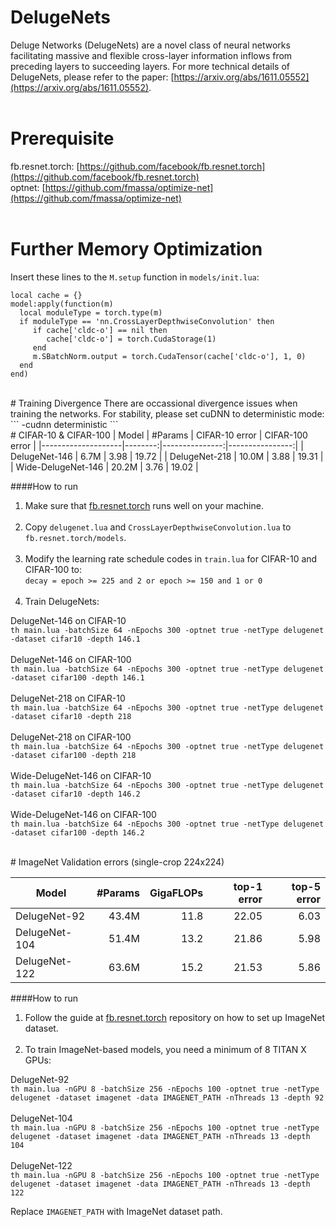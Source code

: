 # DelugeNets
Deluge Networks (DelugeNets) are a novel class of neural networks facilitating massive and flexible cross-layer information inflows from preceding layers to succeeding layers. For more technical details of DelugeNets, please refer to the paper: [https://arxiv.org/abs/1611.05552](https://arxiv.org/abs/1611.05552).
<br><br>
# Prerequisite
fb.resnet.torch: [https://github.com/facebook/fb.resnet.torch](https://github.com/facebook/fb.resnet.torch)<br>
optnet: [https://github.com/fmassa/optimize-net](https://github.com/fmassa/optimize-net)
<br><br>
# Further Memory Optimization
Insert these lines to the `M.setup` function in `models/init.lua`:
```
local cache = {}
model:apply(function(m)
  local moduleType = torch.type(m)
  if moduleType == 'nn.CrossLayerDepthwiseConvolution' then
     if cache['cldc-o'] == nil then
        cache['cldc-o'] = torch.CudaStorage(1)
     end
     m.SBatchNorm.output = torch.CudaTensor(cache['cldc-o'], 1, 0)
  end
end)
```
<br>
# Training Divergence
There are occassional divergence issues when training the networks. For stability, please set cuDNN to deterministic mode:
```
-cudnn deterministic
```
<br>
# CIFAR-10 & CIFAR-100
| Model              | #Params | CIFAR-10 error | CIFAR-100 error |
|--------------------|--------:|---------------:|----------------:|
| DelugeNet-146      | 6.7M    | 3.98           | 19.72           |
| DelugeNet-218      | 10.0M   | 3.88           | 19.31           |
| Wide-DelugeNet-146 | 20.2M   | 3.76           | 19.02           |

####How to run
1. Make sure that [fb.resnet.torch](https://github.com/facebook/fb.resnet.torch) runs well on your machine.<br><br>
2. Copy `delugenet.lua` and `CrossLayerDepthwiseConvolution.lua` to `fb.resnet.torch/models`.<br><br>
3. Modify the learning rate schedule codes in `train.lua` for CIFAR-10 and CIFAR-100 to:<br>
`decay = epoch >= 225 and 2 or epoch >= 150 and 1 or 0`<br><br>
4. Train DelugeNets:


DelugeNet-146 on CIFAR-10<br>
`th main.lua -batchSize 64 -nEpochs 300 -optnet true -netType delugenet -dataset cifar10 -depth 146.1`<br><br>
DelugeNet-146 on CIFAR-100<br>
`th main.lua -batchSize 64 -nEpochs 300 -optnet true -netType delugenet -dataset cifar100 -depth 146.1`<br><br>
DelugeNet-218 on CIFAR-10<br>
`th main.lua -batchSize 64 -nEpochs 300 -optnet true -netType delugenet -dataset cifar10 -depth 218`<br><br>
DelugeNet-218 on CIFAR-100<br>
`th main.lua -batchSize 64 -nEpochs 300 -optnet true -netType delugenet -dataset cifar100 -depth 218`<br><br>
Wide-DelugeNet-146 on CIFAR-10<br>
`th main.lua -batchSize 64 -nEpochs 300 -optnet true -netType delugenet -dataset cifar10 -depth 146.2`<br><br>
Wide-DelugeNet-146 on CIFAR-100<br>
`th main.lua -batchSize 64 -nEpochs 300 -optnet true -netType delugenet -dataset cifar100 -depth 146.2`<br>

<br>
# ImageNet
Validation errors (single-crop 224x224)

| Model              | #Params |  GigaFLOPs  |   top-1 error  |   top-5 error   |
|--------------------|--------:|------------:|---------------:|----------------:|
| DelugeNet-92       | 43.4M   | 11.8        | 22.05           | 6.03            |
| DelugeNet-104      | 51.4M   | 13.2        | 21.86           | 5.98            |
| DelugeNet-122      | 63.6M   | 15.2        | 21.53           | 5.86            |

####How to run
1. Follow the guide at [fb.resnet.torch](https://github.com/facebook/fb.resnet.torch) repository on how to set up ImageNet dataset.<br><br>
2. To train ImageNet-based models, you need a minimum of 8 TITAN X GPUs:


DelugeNet-92<br>
`th main.lua -nGPU 8 -batchSize 256 -nEpochs 100 -optnet true -netType delugenet -dataset imagenet -data IMAGENET_PATH -nThreads 13 -depth 92`<br><br>
DelugeNet-104<br>
`th main.lua -nGPU 8 -batchSize 256 -nEpochs 100 -optnet true -netType delugenet -dataset imagenet -data IMAGENET_PATH -nThreads 13 -depth 104`<br><br>
DelugeNet-122<br>
`th main.lua -nGPU 8 -batchSize 256 -nEpochs 100 -optnet true -netType delugenet -dataset imagenet -data IMAGENET_PATH -nThreads 13 -depth 122`<br>

Replace `IMAGENET_PATH` with ImageNet dataset path.
